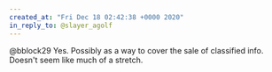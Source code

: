 ```yaml
---
created_at: "Fri Dec 18 02:42:38 +0000 2020"
in_reply_to: @slayer_agolf
---
```


@bblock29 Yes. Possibly as a way to cover the sale of classified info. Doesn't seem like much of a stretch.
